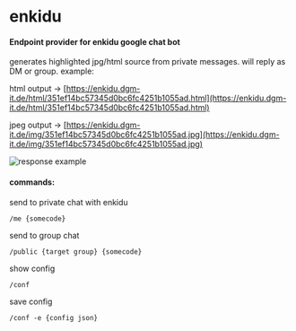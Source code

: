 # enkidu

#### Endpoint provider for enkidu google chat bot

generates highlighted jpg/html source from private messages. will reply as DM or group. example:

html output
-> [https://enkidu.dgm-it.de/html/351ef14bc57345d0bc6fc4251b1055ad.html](https://enkidu.dgm-it.de/html/351ef14bc57345d0bc6fc4251b1055ad.html)

jpeg output
-> [https://enkidu.dgm-it.de/img/351ef14bc57345d0bc6fc4251b1055ad.jpg](https://enkidu.dgm-it.de/img/351ef14bc57345d0bc6fc4251b1055ad.jpg)

![response example](http://data.shitkatapult.org/enkidu_themed3.png)

#### commands:

send to private chat with enkidu

``
/me {somecode}
``

send to group chat

``
/public {target group} {somecode}
``

show config

``
/conf
``

save config

``
/conf -e {config json}
``
